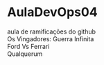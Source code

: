 # AulaDevOps04
aula de ramificações do github<br>
Os Vingadores: Guerra Infinita<br>
Ford Vs Ferrari<br>
Qualquerum<br>
